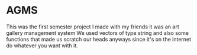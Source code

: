 # AGMS
This was the first semester project I made with my friends it was an art gallery management system
We used vectors of type string and also some functions that made us scratch our heads 
anyways since it's on the internet do whatever you want with it.
